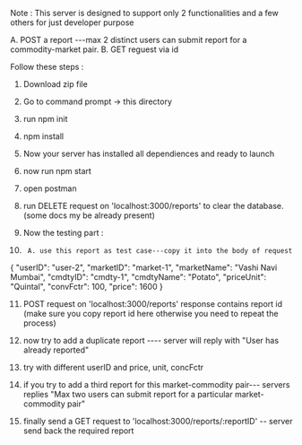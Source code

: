 Note : This server is designed to support only 2 functionalities and a few others for just developer purpose

A. POST a report ---max 2 distinct users can submit report for a commodity-market pair.
B. GET reguest via id 


Follow these steps :

1. Download zip file
2. Go to command prompt -> this directory
3.   run  npm init
4.   npm install
5.   Now your server has installed all dependiences and ready to launch
6.   now run      npm start
7.   open postman
8.   run DELETE request on 'localhost:3000/reports' to clear the database.(some docs my be already present)


9. Now the testing part :
10.      A. use this report as test case---copy it into the body of request
{
  "userID": "user-2",
 "marketID": "market-1",
 "marketName": "Vashi Navi Mumbai",
 "cmdtyID": "cmdty-1",
 "cmdtyName": "Potato",
 "priceUnit": "Quintal",
 "convFctr": 100,
 "price": 1600
}

11.  POST request on 'localhost:3000/reports' response contains report id (make sure you copy report id here otherwise you need to repeat the process)
12.  now try to add a duplicate report ---- server will reply with "User has already reported"
13.  try with  different userID and price, unit, concFctr 
14.  if you try to add a third report for this market-commodity pair--- servers replies "Max two users can submit report for a particular market-commodity pair"

15. finally send a GET request to 'localhost:3000/reports/:reportID' -- server send back the required report 
